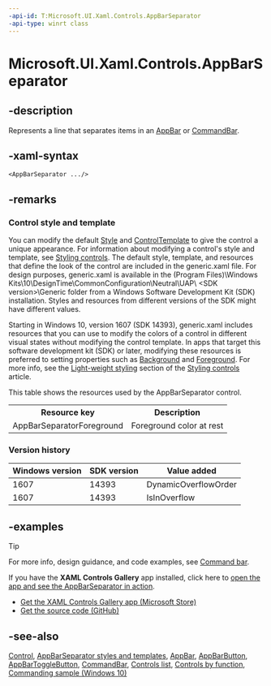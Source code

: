 ```yaml
---
-api-id: T:Microsoft.UI.Xaml.Controls.AppBarSeparator
-api-type: winrt class
---
```


<!-- Class syntax.
public class AppBarSeparator : Windows.UI.Xaml.Controls.Control, Windows.UI.Xaml.Controls.IAppBarSeparator, Windows.UI.Xaml.Controls.ICommandBarElement, Windows.UI.Xaml.Controls.ICommandBarElement2
-->

# Microsoft.UI.Xaml.Controls.AppBarSeparator

## -description

Represents a line that separates items in an [AppBar](appbar.md) or [CommandBar](commandbar.md).

## -xaml-syntax

```xaml
<AppBarSeparator .../>
```

## -remarks

### Control style and template

You can modify the default [Style](../microsoft.ui.xaml/style.md) and [ControlTemplate](controltemplate.md) to give the control a unique appearance. For information about modifying a control's style and template, see [Styling controls](/windows/uwp/controls-and-patterns/styling-controls). The default style, template, and resources that define the look of the control are included in the generic.xaml file. For design purposes, generic.xaml is available in the \(Program Files)\Windows Kits\10\DesignTime\CommonConfiguration\Neutral\UAP\ &lt;SDK version&gt;\Generic folder from a Windows Software Development Kit (SDK) installation. Styles and resources from different versions of the SDK might have different values.

Starting in Windows 10, version 1607 (SDK 14393), generic.xaml includes resources that you can use to modify the colors of a control in different visual states without modifying the control template. In apps that target this software development kit (SDK) or later, modifying these resources is preferred to setting properties such as [Background](control_background.md) and [Foreground](control_foreground.md). For more info, see the [Light-weight styling](/windows/uwp/controls-and-patterns/styling-controls) section of the [Styling controls](/windows/uwp/controls-and-patterns/styling-controls) article.

This table shows the resources used by the AppBarSeparator control.

<table>
   <tr><th>Resource key</th><th>Description</th></tr>
   <tr><td>AppBarSeparatorForeground</td><td>Foreground color at rest</td></tr>
</table>

### Version history

| Windows version | SDK version | Value added |
| -- | -- | -- |
| 1607 | 14393 | DynamicOverflowOrder |
| 1607 | 14393 | IsInOverflow |

## -examples

> [!TIP]
> For more info, design guidance, and code examples, see [Command bar](/windows/uwp/controls-and-patterns/app-bars).
>
> If you have the **XAML Controls Gallery** app installed, click here to [open the app and see the AppBarSeparator in action](xamlcontrolsgallery:/item/AppBarSeparator).
> + [Get the XAML Controls Gallery app (Microsoft Store)](https://www.microsoft.com/store/productId/9MSVH128X2ZT)
> + [Get the source code (GitHub)](https://github.com/Microsoft/Xaml-Controls-Gallery)

## -see-also

[Control](control.md), [AppBarSeparator styles and templates](/windows/uwp/design/controls-and-patterns/xaml-styles), [AppBar](appbar.md), [AppBarButton](appbarbutton.md), [AppBarToggleButton](appbartogglebutton.md), [CommandBar](commandbar.md), [Controls list](/windows/uwp/design/controls-and-patterns/), [Controls by function](/windows/uwp/controls-and-patterns/controls-by-function), [Commanding sample (Windows 10)](https://github.com/Microsoft/Windows-universal-samples/tree/master/Samples/XamlCommanding)
